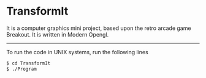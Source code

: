 # TransformIt
It is a computer graphics mini project, based upon the retro arcade game Breakout. It is written in Modern Opengl.

*** 
To run the code in UNIX systems, run the following lines
```bash
$ cd TransformIt
$ ./Program
```
